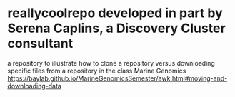 
# reallycoolrepo developed in part by Serena Caplins, a Discovery Cluster consultant
a repository to illustrate how to clone a repository versus downloading specific files from a repository in the class Marine Genomics  https://baylab.github.io/MarineGenomicsSemester/awk.html#moving-and-downloading-data
